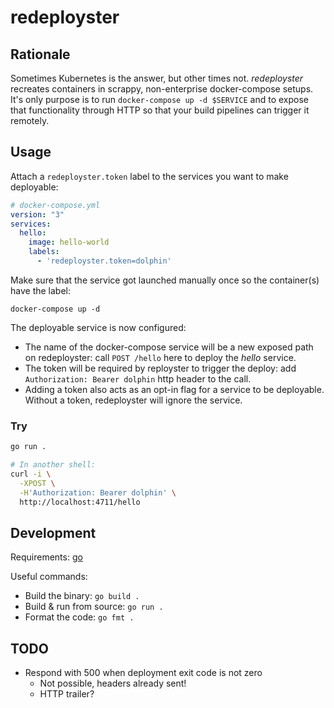 # redeployster


## Rationale

Sometimes Kubernetes is the answer, but other times not. _redeployster_ recreates containers in scrappy, non-enterprise docker-compose setups. It's only purpose is to run `docker-compose up -d $SERVICE` and to expose that functionality through HTTP so that your build pipelines can trigger it remotely.

## Usage

Attach a `redeployster.token` label to the services you want to make deployable:

```yml
# docker-compose.yml
version: "3"
services:
  hello:
    image: hello-world
    labels:
      - 'redeployster.token=dolphin'
```

Make sure that the service got launched manually once so the container(s) have the label:

```shell
docker-compose up -d
```

The deployable service is now configured:

- The name of the docker-compose service will be a new exposed path on redeployster: call `POST /hello` here to deploy the _hello_ service.
- The token will be required by reployster to trigger the deploy: add `Authorization: Bearer dolphin` http header to the call.
- Adding a token also acts as an opt-in flag for a service to be deployable. Without a token, redeployster will ignore the service.

### Try

```bash
go run .

# In another shell:
curl -i \
  -XPOST \
  -H'Authorization: Bearer dolphin' \
  http://localhost:4711/hello
```

## Development

Requirements: [go](https://golang.org)

Useful commands:

- Build the binary: `go build .`
- Build & run from source: `go run .`
- Format the code: `go fmt .`

## TODO

 * Respond with 500 when deployment exit code is not zero
   * Not possible, headers already sent!
   * HTTP trailer?
